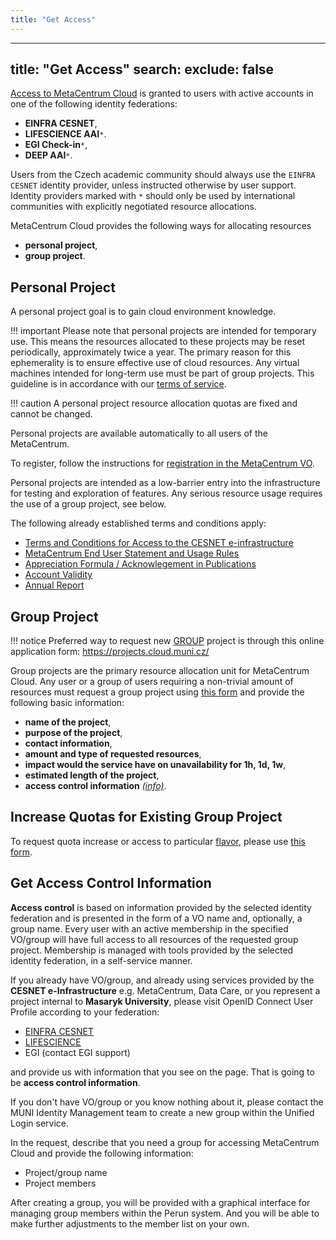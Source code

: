 ```yaml
---
title: "Get Access"
---
```

---

title: "Get Access"
search:
  exclude: false
---
[Access to MetaCentrum Cloud](https://cloud.metacentrum.cz/) is granted to users
with active accounts in one of the following identity federations:

* __EINFRA CESNET__,
* __LIFESCIENCE AAI__`*`.
* __EGI Check-in__`*`,
* __DEEP AAI__`*`.

Users from the Czech academic community should always use the `EINFRA CESNET`
identity provider, unless instructed otherwise by user support.
Identity providers marked with `*` should only be used by international
communities with explicitly negotiated resource allocations.

MetaCentrum Cloud provides the following ways for allocating resources

* __personal project__,
* __group project__.

## Personal Project

A personal project goal is to gain cloud environment knowledge.

!!! important
	Please note that personal projects are intended for temporary use. This means the resources allocated to these projects may be reset periodically, approximately twice a year. The primary reason for this ephemerality is to ensure effective use of cloud resources. Any virtual machines intended for long-term use must be part of group projects. This guideline is in accordance with our [terms of service](../../additional-information/terms-of-service.md).

!!! caution
	A personal project resource allocation quotas are fixed and cannot be changed.

Personal projects are available automatically to all users of the MetaCentrum.

To register, follow the instructions for
[registration in the MetaCentrum VO](https://metavo.metacentrum.cz/en/application/index.html).

Personal projects are intended as a low-barrier entry
into the infrastructure for testing and exploration of features.
Any serious resource usage requires the use of a group project, see below.

The following already established terms and conditions apply:

* [Terms and Conditions for Access to the CESNET e-infrastructure](https://www.cesnet.cz/conditions/?lang=en)
* [MetaCentrum End User Statement and Usage Rules](https://www.metacentrum.cz/en/about/rules/index.html)
* [Appreciation Formula / Acknowlegement in Publications](https://wiki.metacentrum.cz/wiki/Usage_rules/Acknowledgement)
* [Account Validity](https://wiki.metacentrum.cz/wiki/Usage_rules/Account)
* [Annual Report](https://wiki.metacentrum.cz/wiki/MetaCentrum_Annual_Report_%E2%88%92_Author_Instructions)

## Group Project

!!! notice
	Preferred way to request new <a href="https://cloud.gitlab-pages.ics.muni.cz/documentation/register/#group-project">GROUP</a> project is through this online application form: <a href="https://projects.cloud.muni.cz/">https://projects.cloud.muni.cz/</a>

Group projects are the primary resource allocation unit for MetaCentrum Cloud.
Any user or a group of users requiring a non-trivial amount of resources must
request a group project using [this form](https://projects.cloud.muni.cz/) and provide the following basic information:

* __name of the project__,
* __purpose of the project__,
* __contact information__,
* __amount and type of requested resources__,
* __impact would the service have on unavailability for 1h, 1d, 1w__,
* __estimated length of the project__,
* __access control information__ _[(info)](#get-access-control-information)_.

## Increase Quotas for Existing Group Project

To request quota increase or access to particular [flavor](flavors.md), please use [this form](https://projects.cloud.muni.cz/).

## Get Access Control Information

__Access control__ is based on information provided by the selected identity federation
and is presented in the form of a VO name and, optionally, a group name. Every user
with an active membership in the specified VO/group will have full access to all resources
of the requested group project. Membership is managed with tools provided by the selected
identity federation, in a self-service manner.

If you already have VO/group, and already using services
provided by the __CESNET e-Infrastructure__ e.g. MetaCentrum, Data Care,
or you represent a project internal to __Masaryk University__,
please visit OpenID Connect User Profile according to your federation:

 - [EINFRA CESNET](https://login.cesnet.cz/oidc/manage/user/profile)
 - [LIFESCIENCE](https://profile.aai.lifescience-ri.eu/profile)
 - EGI (contact EGI support)

and provide us with information that you see on the page. That is going to be __access control information__.

If you don't have VO/group or you know nothing about it, please contact the MUNI Identity Management team
to create a new group within the Unified Login service.

 In the request, describe that you need a group for accessing MetaCentrum Cloud and provide the following information:

* Project/group name
* Project members

After creating a group, you will be provided with a graphical interface for managing group members within the Perun system.
And you will be able to make further adjustments to the member list on your own.
